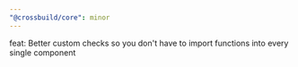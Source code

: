 ```yaml
---
"@crossbuild/core": minor
---
```


feat: Better custom checks so you don't have to import functions into every single component
